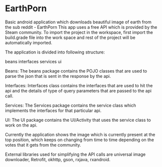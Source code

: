 # EarthPorn
Basic android application which downloads beautiful image of earth from the sub reddit - EarthPorn
This app uses a free API which is provided by the Steam community. To import the project in the workspace, first import the build.grade file into the work space and rest of the project will be automatically imported.

The application is divided into following structure:

beans
interfaces
services
ui

Beans: The beans package contains the POJO classes that are used to parse the json that is sent in the response by the api.

Interfaces: Interfaces class contains the interfaces that are used to hit the api and the details of type of query parameters that are passed to the api call.

Services: The Services package contains the service class which implements the interfaces for that particular api.

UI: The UI package contains the UI/Activity that uses the service class to work on the api.


Currently the application shows the image which is currently present at the top position, which keeps on changing from time to time depending on the votes that it gets from the community.

External libraries used for simplifying the API calls are universal image downloader, Retrofit, okhttp, gson, rxjava, rxandroid.
